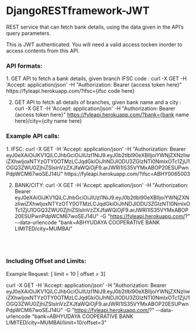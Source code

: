 # DjangoRESTframework-JWT



REST service that can fetch bank details, using the data given in the API’s query parameters.

This is JWT authenticated. You will need a valid access tocken inorder to access contents from this API.



<h3>API formats:</h3>
1. GET API to fetch a bank details, given branch IFSC code :  	curl -X GET -H 'Accept: application/json' -H "Authorization: Bearer {access token here}" https://fyleapi.herokuapp.com/?ifsc={ifsc code here}

   <br>

2. GET API to fetch all details of branches, given bank name and a city :    curl -X GET -H 'Accept: application/json' -H "Authorization: Bearer {access token here}"  https://fyleapi.herokuapp.com/?bank={bank name here}/city={city name here}



<h3>Example API calls:</h3>
1. IFSC:	curl -X GET -H 'Accept: application/json' -H "Authorization: Bearer eyJ0eXAiOiJKV1QiLCJhbGciOiJIUzI1NiJ9.eyJ0b2tlbl90eXBlIjoiYWNjZXNzIiwiZXhwIjoxNTYzOTY0OTMzLCJqdGkiOiJhNDJlODU3ZGIzNTI0NmIxOTc1ZjU1OGQ3ZWU0ZjhiZSIsInVzZXJfaWQiOjF9.arJWRI1IS35VYMxABOP20ESUPwnPdpWCM67woSEJ14U"  https://fyleapi.herokuapp.com/?ifsc=ABHY0065003

   <br>

2. BANK/CITY:     curl -X GET -H 'Accept: application/json' -H "Authorization: Bearer eyJ0eXAiOiJKV1QiLCJhbGciOiJIUzI1NiJ9.eyJ0b2tlbl90eXBlIjoiYWNjZXNzIiwiZXhwIjoxNTYzOTY0OTMzLCJqdGkiOiJhNDJlODU3ZGIzNTI0NmIxOTc1ZjU1OGQ3ZWU0ZjhiZSIsInVzZXJfaWQiOjF9.arJWRI1IS35VYMxABOP20ESUPwnPdpWCM67woSEJ14U" -G "https://fyleapi.herokuapp.com/?" --data-urlencode "bank=ABHYUDAYA COOPERATIVE BANK LIMITED/city=MUMBAI" 

<br><br>

<h3>Including Offset and Limits:</h3>
Example Request:	[ limit = 10 | offset = 3]

curl -X GET -H 'Accept: application/json' -H "Authorization: Bearer eyJ0eXAiOiJKV1QiLCJhbGciOiJIUzI1NiJ9.eyJ0b2tlbl90eXBlIjoiYWNjZXNzIiwiZXhwIjoxNTYzOTY0OTMzLCJqdGkiOiJhNDJlODU3ZGIzNTI0NmIxOTc1ZjU1OGQ3ZWU0ZjhiZSIsInVzZXJfaWQiOjF9.arJWRI1IS35VYMxABOP20ESUPwnPdpWCM67woSEJ14U" -G "https://fyleapi.herokuapp.com/?" --data-urlencode "bank=ABHYUDAYA COOPERATIVE BANK LIMITED/city=MUMBAI/limit=10/offset=3"

